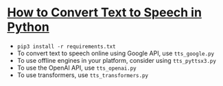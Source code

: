 # [How to Convert Text to Speech in Python](https://www.thepythoncode.com/article/convert-text-to-speech-in-python)
- `pip3 install -r requirements.txt`
- To convert text to speech online using Google API, use `tts_google.py`
- To use offline engines in your platform, consider using `tts_pyttsx3.py`
- To use the OpenAI API, use `tts_openai.py`
- To use transformers, use `tts_transformers.py`
